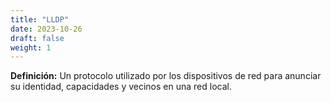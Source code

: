 ```yaml
---
title: "LLDP"
date: 2023-10-26
draft: false
weight: 1
---
```


**Definición:** Un protocolo utilizado por los dispositivos de red para anunciar su identidad, capacidades y vecinos en una red local.
